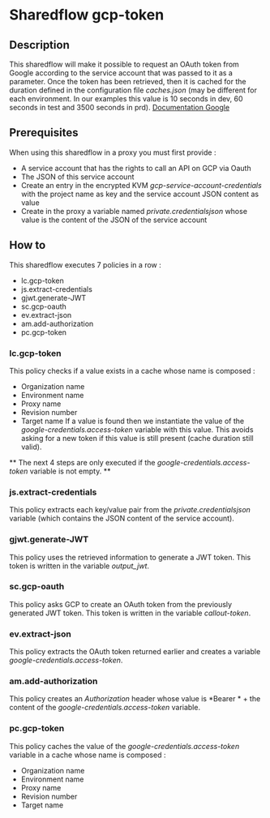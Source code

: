 # Sharedflow gcp-token

## Description

This sharedflow will make it possible to request an OAuth token from Google according to the service account that was passed to it as a parameter.
Once the token has been retrieved, then it is cached for the duration defined in the configuration file _caches.json_ (may be different for each environment. In our examples this value is 10 seconds in dev, 60 seconds in test and 3500 seconds in prd).
[Documentation Google](https://developers.google.com/identity/protocols/oauth2/service-account)

## Prerequisites
When using this sharedflow in a proxy you must first provide :

- A service account that has the rights to call an API on GCP via Oauth
- The JSON of this service account
- Create an entry in the encrypted KVM *gcp-service-account-credentials* with the project name as key and the service account JSON content as value
- Create in the proxy a variable named *private.credentialsjson* whose value is the content of the JSON of the service account

## How to

This sharedflow executes 7 policies in a row :
- lc.gcp-token
- js.extract-credentials
- gjwt.generate-JWT
- sc.gcp-oauth
- ev.extract-json
- am.add-authorization
- pc.gcp-token

### lc.gcp-token

This policy checks if a value exists in a cache whose name is composed :
- Organization name
- Environment name
- Proxy name
- Revision number
- Target name
If a value is found then we instantiate the value of the _google-credentials.access-token_ variable with this value.
This avoids asking for a new token if this value is still present (cache duration still valid).

** The next 4 steps are only executed if the _google-credentials.access-token_ variable is not empty. **

### js.extract-credentials

This policy extracts each key/value pair from the *private.credentialsjson* variable (which contains the JSON content of the service account).

### gjwt.generate-JWT

This policy uses the retrieved information to generate a JWT token. This token is written in the variable *output_jwt*.

### sc.gcp-oauth

This policy asks GCP to create an OAuth token from the previously generated JWT token. This token is written in the variable *callout-token*.

### ev.extract-json

This policy extracts the OAuth token returned earlier and creates a variable *google-credentials.access-token*.

### am.add-authorization

This policy creates an *Authorization* header whose value is *Bearer * + the content of the _google-credentials.access-token_ variable.

### pc.gcp-token

This policy caches the value of the _google-credentials.access-token_ variable in a cache whose name is composed :
- Organization name
- Environment name
- Proxy name
- Revision number
- Target name
